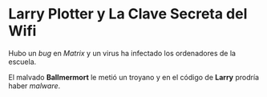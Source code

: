 # Larry Plotter y La Clave Secreta del Wifi

Hubo un *bug* en *Matrix* y un virus ha infectado
los ordenadores de la escuela.

El malvado **Ballmermort** le metió un troyano y en el código de **Larry** prodría haber *malware*.
